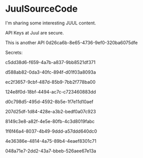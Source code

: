 # JuulSourceCode
I'm sharing some interesting JUUL content. 

API Keys at Juul are secure. 

This is another API 0d26ca6b-8e65-4736-9ef0-320ba6075dfe

Secrets:

c5dd38d6-f659-4a7b-a837-9bb8521df371

d588ab82-0da3-40fc-894f-d01f03a8093a

ec2f3657-9cbf-487d-85b9-7bb2f778ba00

124e8f0d-18bf-4494-ac7c-c723460883dd

d0c798d5-495d-4592-8b5e-1f7e11d10aef

207d25df-1d84-428e-a3b2-bedf0a07c923

8149c3e8-a82f-4e5e-80fb-4c3d8019fabc

1f6f46a4-8037-4b49-9ddd-a57ddd640dc0

4e36386e-4814-4a75-89b4-4eaef8301c71

048a71e7-2dd2-43a7-bbeb-526aee67e13a

